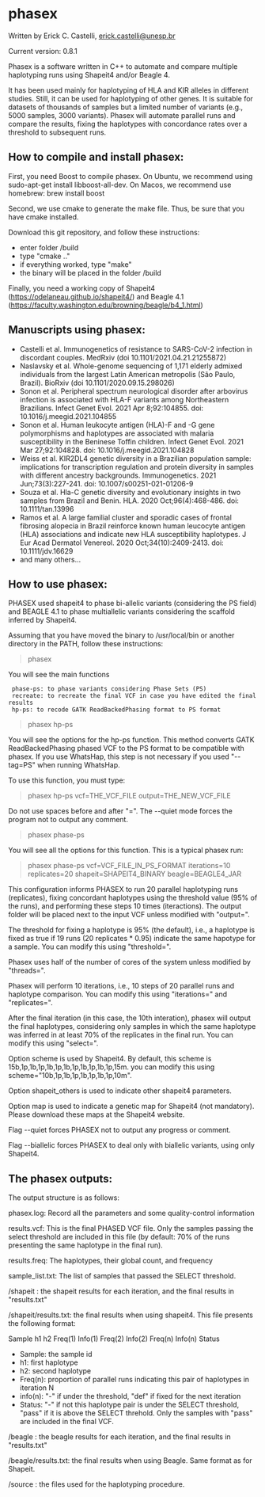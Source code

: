 # phasex
Written by Erick C. Castelli, erick.castelli@unesp.br

Current version: 0.8.1

Phasex is a software written in C++ to automate and compare multiple haplotyping runs using Shapeit4 and/or Beagle 4.

It has been used mainly for haplotyping of HLA and KIR alleles in different studies. Still, it can be used for haplotyping of other genes. It is suitable for datasets of thousands of samples but a limited number of variants (e.g., 5000 samples, 3000 variants). Phasex will automate parallel runs and compare the results, fixing the haplotypes with concordance rates over a threshold to subsequent runs.

## How to compile and install phasex:
First, you need Boost to compile phasex. On Ubuntu, we recommend using sudo-apt-get install libboost-all-dev. On Macos, we recommend use homebrew: brew install boost

Second, we use cmake to generate the make file. Thus, be sure that you have cmake installed.


Download this git repository, and follow these instructions:
- enter folder /build
- type "cmake .."
- if everything worked, type "make"
- the binary will be placed in the folder /build

Finally, you need a working copy of Shapeit4 (https://odelaneau.github.io/shapeit4/) and Beagle 4.1 (https://faculty.washington.edu/browning/beagle/b4_1.html)

## Manuscripts using phasex:
- Castelli et al. Immunogenetics of resistance to SARS-CoV-2 infection in discordant couples. MedRxiv (doi 10.1101/2021.04.21.21255872)
- Naslavsky et al. Whole-genome sequencing of 1,171 elderly admixed individuals from the largest Latin
American metropolis (São Paulo, Brazil). BioRxiv (doi 10.1101/2020.09.15.298026)
- Sonon et al. Peripheral spectrum neurological disorder after arbovirus infection is associated with HLA-F variants among Northeastern Brazilians. Infect Genet Evol. 2021 Apr 8;92:104855. doi: 10.1016/j.meegid.2021.104855
- Sonon et al. Human leukocyte antigen (HLA)-F and -G gene polymorphisms and haplotypes are associated with malaria susceptibility in the Beninese Toffin children. Infect Genet Evol. 2021 Mar 27;92:104828. doi: 10.1016/j.meegid.2021.104828
- Weiss et al. KIR2DL4 genetic diversity in a Brazilian population sample: implications for transcription regulation and protein diversity in samples with different ancestry backgrounds. Immunogenetics. 2021 Jun;73(3):227-241. doi: 10.1007/s00251-021-01206-9
- Souza et al. Hla-C genetic diversity and evolutionary insights in two samples from Brazil and Benin. HLA. 2020 Oct;96(4):468-486. doi: 10.1111/tan.13996
- Ramos et al. A large familial cluster and sporadic cases of frontal fibrosing alopecia in Brazil reinforce known human leucocyte antigen (HLA) associations and indicate new HLA susceptibility haplotypes. J Eur Acad Dermatol Venereol. 2020 Oct;34(10):2409-2413. doi: 10.1111/jdv.16629
- and many others...

## How to use phasex:
PHASEX used shapeit4 to phase bi-allelic variants (considering the PS field) and BEAGLE 4.1 to phase multiallelic variants considering the scaffold inferred by Shapeit4.

Assuming that you have moved the binary to /usr/local/bin or another directory in the PATH, follow these instructions:
> phasex

You will see the main functions
                                                                     
     phase-ps: to phase variants considering Phase Sets (PS)                      
     recreate: to recreate the final VCF in case you have edited the final results                                          
     hp-ps: to recode GATK ReadBackedPhasing format to PS format
     
> phasex hp-ps

You will see the options for the hp-ps function. This method converts GATK ReadBackedPhasing phased VCF to the PS format to be compatible with phasex. If you use WhatsHap, this step is not necessary if you used "--tag=PS" when running WhatsHap.

To use this function, you must type:
> phasex hp-ps vcf=THE_VCF_FILE output=THE_NEW_VCF_FILE

Do not use spaces before and after "=". The --quiet mode forces the program not to output any comment.

> phasex phase-ps

You will see all the options for this function. This is a typical phasex run:

> phasex phase-ps vcf=VCF_FILE_IN_PS_FORMAT iterations=10 replicates=20 shapeit=SHAPEIT4_BINARY beagle=BEAGLE4_JAR

This configuration informs PHASEX to run 20 parallel haplotyping runs (replicates), fixing concordant haplotypes using the threshold value (95% of the runs), and performing these steps 10 times (iteractions). The output folder will be placed next to the input VCF unless modified with "output=". 

The threshold for fixing a haplotype is 95% (the default), i.e., a haplotype is fixed as true if 19 runs (20 replicates * 0.95) indicate the same hapotype for a sample. You can modify this using "threshold=".

Phasex uses half of the number of cores of the system unless modified by "threads=".

Phasex will perform 10 iterations, i.e., 10 steps of 20 parallel runs and haplotype comparison. You can modify this using "iterations=" and "replicates=".

After the final iteration (in this case, the 10th interation), phasex will output the final haplotypes, considering only samples in which the same haplotype was inferred in at least 70% of the replicates in the final run. You can modify this using "select=".

Option scheme is used by Shapeit4. By default, this scheme is 15b,1p,1b,1p,1b,1p,1b,1p,1b,1p,1b,1p,15m. you can modify this using scheme="10b,1p,1b,1p,1b,1p,1b,1p,10m".

Option shapeit_others is used to indicate other shapeit4 parameters.

Option map is used to indicate a genetic map for Shapeit4 (not mandatory). Please download these maps at the Shapeit4 website.

Flag --quiet forces PHASEX not to output any progress or comment.

Flag --biallelic forces PHASEX to deal only with biallelic variants, using only Shapeit4.


## The phasex outputs:

The output structure is as follows:

phasex.log: Record all the parameters and some quality-control information

results.vcf: This is the final PHASED VCF file. Only the samples passing the select threshold are included in this file (by default: 70% of the runs presenting the same haplotype in the final run).

results.freq: The haplotypes, their global count, and frequency

sample_list.txt: The list of samples that passed the SELECT threshold.

/shapeit : the shapeit results for each iteration, and the final results in "results.txt"

/shapeit/results.txt: the final results when using shapeit4. This file presents the following format:

Sample	h1	h2	Freq(1)	Info(1)	Freq(2)	Info(2)	Freq(n)	Info(n)	Status
 - Sample: the sample id
 - h1: first haplotype
 - h2: second haplotype
 - Freq(n): proportion of parallel runs indicating this pair of haplotypes in iteration N
 - info(n): "-" if under the threshold, "def" if fixed for the next iteration
 - Status: "-" if not this haplotype pair is under the SELECT threshold, "pass" if it is above the SELECT threhold. Only the samples with "pass" are included in the final VCF.
																					
/beagle : the beagle results for each iteration, and the final results in "results.txt"

/beagle/results.txt: the final results when using Beagle. Same format as for Shapeit.

/source : the files used for the haplotyping procedure.






